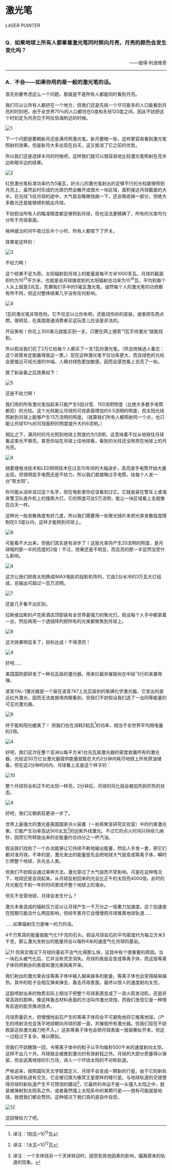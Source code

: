 # 激光笔
###### LASER POINTER
### Q．如果地球上所有人都拿着激光笔同时照向月亮，月亮的颜色会发生变化吗？
<p align="right">——彼得·利波维奇</p>

***
### A．不会——如果你用的是一般的激光笔的话。
首先你要考虑这么一个问题，那就是不是所有人都能同时看到月亮。

我们可以让所有人都挤在一个地方，但我们还是先挑一个尽可能多的人口能看到月亮的时刻吧。由于全世界75％的人口都住在0度和东经120度之间，因此不妨把这个时刻定为月亮位于阿拉伯海附近的时候。

![1](./imgs/LP-1.png)

下一个问题是要朝新月还是满月照激光笔。新月要暗一些，这样更容易看到激光笔照射的效果。但是新月大多出现在白天，这又抵消了它之前的优势。

所以我们还是选择半月的时候吧，这样我们就可以很容易地比较激光笔照射在亮半边和暗半边的结果。

![2](./imgs/LP-2.png)

红色激光笔标准功率约为5毫瓦，好点儿的激光笔射出的足够平行的光柱能够照到月亮上，虽然此时形成的光斑仍然会散开成很大一块区域，面积接近月球截面的大半。在光线飞往月球的途中，大气层会略微扭曲一下，还会吸收掉一部分，但绝大多数光还是能够顺利抵达月球。

不妨假设所有人的瞄准精度都足够照到月球，但也没法更精确了，所有的光束均匀分布于月球表面。

格林威治时间午夜过后半个小时，所有人都按下了开关。

效果是这样的：

![3](./imgs/LP-3.png)

不给力啊！

这个结果不足为奇。太阳辐射到月球上的能量是每平方米1000多瓦。月球的截面积约为10<sup>13</sup>平方米，也就是说月球接收到的太阳辐射总功率为10<sup>16</sup>瓦，平均到每个人头上就是2兆瓦，完爆我们手中的5毫瓦激光笔。诚然每个人的激光笔的功效都有所不同，但这对整体结果几乎没有任何影响。

![4](./imgs/LP-4.png)

1瓦的激光笔非常危险。它不仅足以让你失明，还能烧伤你的皮肤，或者把东西点燃。很明显，在美国普通消费者买这玩意儿应该是非法的。

开玩笑啦！你花上300美元就能买到一支，只要在网上搜索“1瓦手持激光”就能找到。

所以假设我们花了2万亿给每个人都买了一支1瓦的激光笔。（供总统候选人备忘：这个政策肯定能赢得我这一票。）现在这种激光笔不仅功率更大，而且绿色的光柱会更接近可视光谱的中端，人眼对绿色更加敏感，因而会感觉看上去亮了一些。

换了新装备之后效果如下：

![5](./imgs/LP-5.png)

还是不给力啊！

我们用的所有激光笔加起来只能产生5弧分宽、150流明照度（比绝大多数手电筒都亮）的光柱。这个光柱能让月球的可视表面增加约0.5流明的照度，但太阳光线照射到月球上能够产生13万流明的照度。（就算我们所有人都照射同一个点，也只能让月球10％的可视面积的照度提升大约6流明。）

相比之下，满月时的月光照到地球上照度约为1流明，这意味着不仅从地球往月球看这束光不够亮，甚至你站在月球上往地球看，看到的光柱还没有照在地球上的月光亮。

![4](./imgs/LP-4.png)

随着锂电池技术和LED照明技术在过去10年间的大幅进步，高亮度手电筒开始大量出现。但很明显手电筒还是不给力，所以我们直接略过手电筒，给每个人发一台“夜太阳”。

你可能从没听说过这个名字，但在电影里你应该看到过它。它就是装在警车上或海岸警卫队直升机上的搜索大灯。它的照度可达5万流明，能让一块区域看上去就像在白天一样。

这种光一般发散角度有好几度，所以我们需要用一些聚光镜片来把光束发散程度限制在0.5度以内，这样才能照到月球上。

![6](./imgs/LP-6.png)

可能看不大出来，但我们其实是有进步了！这股光束将产生20流明的照度，是月球暗的那一半的亮度的2倍！不过，效果还是不明显，而且亮的那一半显然没受什么影响。

![4](./imgs/LP-4.png)

这次让我们把夜太阳换成IMAX电影的投影机阵列，它由2台水冷的3万瓦大灯组成，总输出可超过一百万流明。

![7](./imgs/LP-7.png)

还是几乎看不出区别。

拉斯维加斯的卢克索酒店顶部装有全世界最强力的聚光灯。假设每个人手中都拿着一台，然后再用一个透镜阵列把所有的光束都聚焦到月球上。

![8](./imgs/LP-8.png)

这次效果明显多了，目标达成！干得漂亮！

![4](./imgs/LP-4.png)

好吧……

美国国防部研发了一种兆瓦级的激光器，用来拦截并摧毁尚在中段飞行的来袭导弹。

波音YAL-1激光器是一个装在波音747上兆瓦级别的氧碘化学激光器。它发出的是近红外激光，因而无法直接用肉眼看到，但我们不妨假设我们造了一台同等能量的可见光激光器。

![9](./imgs/LP-9.png)

终于能和阳光媲美了！
但我们也在消耗5拍瓦[^1]的功率，相当于全世界平均用电量的2倍。

![4](./imgs/LP-4.png)

好吧，我们这次在整个亚洲以每平方米1台兆瓦级激光器的密度放置所有的激光器，光给这50万亿台激光器提供能量就能在大约2分钟内耗尽地球上所有原油储备。但在这2分钟时间内，月球看上去是这个样子的：

![10](./imgs/LP-10.png)

整个月球将会和正午的太阳一样亮，2分钟后，月球的风化层会被加热到炽热的状态。

![4](./imgs/LP-4.png)

好吧，我们又朝疯狂更进一步了。

世界上最强大的激光是美国国家点火装置（一处核聚变研究实验室）中的约束激光束。它能产生功率高达500太瓦[^2]的远紫外线激光。不过它的点火时间只持续几纳秒，因而它所释放出来的总能量约合四分之一杯汽油。

假设我们找到了一个办法能够让它持续不断地输出能量，然后人手发一套，把它们都对准月球。不幸的是，激光发出的能量首先会把地球大气层变成等离子体，瞬时引燃整个地球，杀光全人类。

但我们不妨假设通过某种方法，激光穿过了大气层而不受影响。可是在这种情况下，地球还是会烧起来。从月球反射回来的光会比正午的太阳亮4000倍。此时的月光能在不到一年的时间里烧开整个地球上的海水。

但先不去管地球，月球会发生什么？

激光本身造成的辐射压力足以让月球产生一千万分之一倍重力加速度。这个加速度在短期可能没什么明显影响，但经年累月它会慢慢把月球推离地球轨道……

……如果辐射压力是唯一的力的话。

4千万焦耳的能量就能气化1千克的石头。假设月球岩石的平均密度约为每立方米3千克，那么激光发射出的能量将会以每秒4米的速度气化月球的基岩。

![11](./imgs/LP-11.png)
但真实情况下月球的基岩不会气化得那么快，这其中有个很重要的原因。当一块石头被气化后，它并没有凭空消失。月球的表层会变成等离子体，而这层等离子体将把剩余的表面和激光束隔离开来。

我们射出的激光束会往等离子体中输入越来越多的能量，等离子体也会变得越来越热。其中的粒子会相互弹来弹去，轰击月球表面，最终以惊人的速度射向太空。

这股喷射出来的物质实际上相当于把整个月球表面变成了一具火箭发动机，还是非常高效的那种。像这样轰击材料表面的方法叫作激光烧蚀，而我们发现它是一种很有前途的航空推进技术。

月球质量巨大，但慢慢地岩石产生的等离子体将会不可避免地将它推离地球。（产生的喷射流也会荡平地球朝向月球的那一面，并摧毁所有激光器。但我们现在不妨假装这些激光器刀枪不入。）这些等离子体也会把月球表面一层层撕扯开来，但这一过程过于复杂，难以模拟。

但我们不妨瞎猜一回，令等离子体中的粒子以平均每秒500千米的速度射向太空。这样不出几个月，月球就会被推到激光的有效射程之外。月球的大部分质量得以保留，但会逃离地球的引力场，进入一个环绕太阳的不对称轨道。

严格说来，按照国际天文学联盟定义，月球不会变成一颗新的行星。由于它的新轨道与地球轨道有交叉，它会被归类为像冥王星那样的矮行星。与地球轨道的交错使得月球的新轨道产生不可预测的摄动[^3]，它最终的命运不是一头撞入太阳之中，就是被弹射到太阳系之外，或者轰然撞上太阳系中的某颗行星——很有可能就是地球。我想我们都会赞同，这种情况下我们真的是自作自受。

![12](./imgs/LP-12.png)

这回够给力了吧。

[^1]:译注：1拍瓦=10<sup>15</sup>瓦
[^2]:译注：1太瓦=10<sup>12</sup>瓦
[^3]:译注：一个天体绕另一个天体转动时，因受到其他因素的影响，偏离原来的轨道的现象。